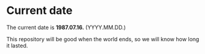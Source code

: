 # Current date

The current date is **1987.07.16.** (YYYY.MM.DD.)

This repository will be good when the world ends, so we will know how long it lasted.